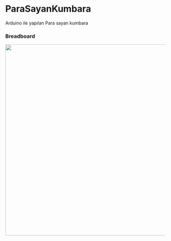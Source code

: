 # ParaSayanKumbara

Arduino ile yapılan Para sayan kumbara

### Breadboard

<div align="center">
  <img width="600" src="/proje.png"><br />
</div>
